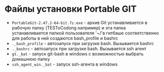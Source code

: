 # Файлы установки Portable GIT
- `PortableGit-2.47.2-64-bit.7z.exe` - архив
Git устанавливается в рабочую папку (TESToCodong например) и эта папка устанавливается папкой пользователя '~/'в гитбаше
соответственно для работы в ней создаются bash_profile и bashrc
- `._bash_profile` - автозапуск при загрузке bash. Вызывается bashrc
- `._bashrc` - автозапуск при загрузке bash. Вызывается ssh агент
- `gt._bat` - запуск git-bash в windows с возможностью выбрать домашнюю папку
- `ssh_agent_win._bat` - запуск ssh-агента в windows